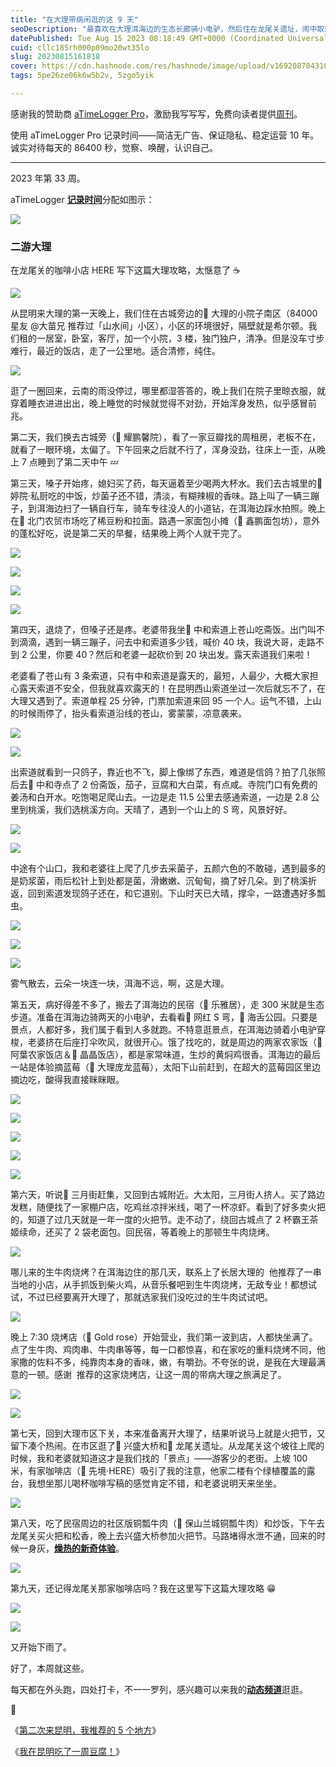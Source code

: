 ```yaml
---
title: "在大理带病闲逛的这 9 天"
seoDescription: "最喜欢在大理洱海边的生态长廊骑小电驴，然后住在龙尾关遗址，闹中取静。"
datePublished: Tue Aug 15 2023 08:18:49 GMT+0000 (Coordinated Universal Time)
cuid: cllc185rh000p09mo20wt35lo
slug: 20230815161818
cover: https://cdn.hashnode.com/res/hashnode/image/upload/v1692087043104/1df6b991-0e2d-4006-a35c-004fc38c6123.jpeg
tags: 5pe26ze06k6w5b2v, 5zgo5yik

---
```


感谢我的赞助商 [aTimeLogger Pro](https://atimelogger.pro/)，激励我写写写，免费向读者提供[周刊](https://mp.weixin.qq.com/mp/appmsgalbum?__biz=MzI3MzU5MDA1OQ==&action=getalbum&album_id=2675015646262542337#wechat_redirect)。

使用 aTimeLogger Pro 记录时间——简洁无广告、保证隐私、稳定运营 10 年。诚实对待每天的 86400 秒，觉察、唤醒，认识自己。

---

2023 年第 33 周。

aTimeLogger [**记录时间**](https://mp.weixin.qq.com/s?__biz=MzI3MzU5MDA1OQ==&mid=2247485032&idx=1&sn=acb21dab9e80298f57f65f3a9ea3a1c7&scene=21#wechat_redirect)分配如图示：

![](https://cdn.hashnode.com/res/hashnode/image/upload/v1692087052547/dd4079bd-9292-4d75-acf5-52e3970d2fc5.jpeg)

### **二游大理**

在龙尾关的咖啡小店 HERE 写下这篇大理攻略，太惬意了 ☕

![](https://cdn.hashnode.com/res/hashnode/image/upload/v1692087058145/fb9f2ad2-85a6-4012-a2a8-4fd32a9054f1.jpeg)

从昆明来大理的第一天晚上，我们住在古城旁边的📍 大理的小院子南区（84000 星友 @大苗兄 推荐过「山水间」小区），小区的环境很好，隔壁就是希尔顿。我们租的一居室，卧室，客厅，加一个小院，3 楼，独门独户，清净。但是没车寸步难行，最近的饭店，走了一公里地。适合清修，纯住。

![](https://cdn.hashnode.com/res/hashnode/image/upload/v1692087066905/37c8b646-d14a-4348-9673-30c8cf6aebe9.jpeg)

逛了一圈回来，云南的雨没停过，哪里都湿答答的，晚上我们在院子里晾衣服，就穿着睡衣进进出出，晚上睡觉的时候就觉得不对劲，开始浑身发热，似乎感冒前兆。

第二天，我们换去古城旁（📍 耀鹏馨院），看了一家豆瓣找的周租房，老板不在，就看了一眼环境，太偏了。下午回来之后就不行了，浑身没劲，往床上一歪，从晚上 7 点睡到了第二天中午 💤

第三天，嗓子开始疼，媳妇买了药，每天逼着至少喝两大杯水。我们去古城里的📍 婷院·私厨吃的中饭，炒菌子还不错，清淡，有糊辣椒的香味。路上叫了一辆三蹦子，到洱海边扫了一辆自行车，骑车专往没人的小道钻，在洱海边踩水拍照。晚上在📍 北门农贸市场吃了稀豆粉和拉面。路遇一家面包小摊（📍 鑫鹏面包坊），意外的蓬松好吃，说是第二天的早餐，结果晚上两个人就干完了。

![](https://cdn.hashnode.com/res/hashnode/image/upload/v1692087096767/fb6658b6-9d58-4ec2-accb-4a966808d31c.jpeg)

![](https://cdn.hashnode.com/res/hashnode/image/upload/v1692087103895/81a43d1e-fabb-44cc-9f61-469d7acd51ba.jpeg)

![](https://cdn.hashnode.com/res/hashnode/image/upload/v1692087111177/b3b7c937-c3c5-4e68-a05e-b6625c0914d3.jpeg)

![](https://cdn.hashnode.com/res/hashnode/image/upload/v1692087116300/5b5aded0-df5d-46e9-b181-73bc5576c984.jpeg)

第四天，退烧了，但嗓子还是疼。老婆带我坐📍 中和索道上苍山吃斋饭。出门叫不到滴滴，遇到一辆三蹦子，问去中和索道多少钱，喊价 40 块，我说大哥，走路不到 2 公里，你要 40？然后和老婆一起砍价到 20 块出发。露天索道我们来啦！

老婆看了苍山有 3 条索道，只有中和索道是露天的，最短，人最少，大概大家担心露天索道不安全，但我就喜欢露天的！在昆明西山索道坐过一次后就忘不了，在大理又遇到了。索道单程 25 分钟，门票加索道来回 95 一个人。运气不错，上山的时候雨停了，抬头看索道沿线的苍山，雾蒙蒙，凉意袭来。

![](https://cdn.hashnode.com/res/hashnode/image/upload/v1692087127744/14333b42-9b5f-4b48-a67c-3b5223a870be.jpeg)

![](https://cdn.hashnode.com/res/hashnode/image/upload/v1692087134163/4cc9194f-494c-4d33-83f6-fb21a6aeef9e.jpeg)

出索道就看到一只鸽子，靠近也不飞，脚上像绑了东西，难道是信鸽？拍了几张照后去📍 中和寺点了 2 份斋饭，茄子，豆腐和大白菜，有点咸。寺院门口有免费的姜汤和白开水。吃饱喝足爬山去。一边是走 11.5 公里去感通索道，一边是 2.8 公里到桃溪，我们选桃溪方向。天晴了，遇到一个山上的 S 弯，风景好好。

![](https://cdn.hashnode.com/res/hashnode/image/upload/v1692087196523/a97aae95-05ea-4abc-be06-d3467b92088f.jpeg)

![](https://cdn.hashnode.com/res/hashnode/image/upload/v1692087201205/95153e85-5213-4cc8-b76b-f9a51ead1542.jpeg)

中途有个山口，我和老婆往上爬了几步去采菌子，五颜六色的不敢碰，遇到最多的是奶浆菌，雨后松针上到处都是菌，滑嫩嫩、沉甸甸，摘了好几朵。到了桃溪折返，回到索道发现鸽子还在，和它道别。下山时天已大晴，撑伞，一路遭遇好多瓢虫。

![](https://cdn.hashnode.com/res/hashnode/image/upload/v1692087213336/2a3d30d6-15d0-4168-86c6-f24cb6e1320c.jpeg)

![](https://cdn.hashnode.com/res/hashnode/image/upload/v1692087220594/ed7eca1d-44aa-41ff-9d0f-42dfb44a43f2.jpeg)

![](https://cdn.hashnode.com/res/hashnode/image/upload/v1692087227421/e965ac0c-1ff9-4cbc-8569-99b3a465bb83.jpeg)

雾气散去，云朵一块连一块，洱海不远，啊，这是大理。

第五天，病好得差不多了，搬去了洱海边的民宿（📍 乐雅居），走 300 米就是生态步道。准备在洱海边骑两天的小电驴，去看看📍 网红 S 弯，📍 海舌公园。只要是景点，人都好多，我们属于看到人多就跑。不特意逛景点，在洱海边骑着小电驴穿梭，老婆挤在后座打伞吹风，就很开心。饿了找吃的，就是周边的两家农家饭（📍 阿葉农家饭店＆📍 晶晶饭店），都是家常味道，生炒的黄焖鸡很香。洱海边的最后一站是体验摘蓝莓（📍 大理庞龙蓝莓），太阳下山前赶到，在超大的蓝莓园区里边摘边吃，酸得我直接眯眯眼。

![](https://cdn.hashnode.com/res/hashnode/image/upload/v1692087235621/457a78bd-a8c9-4491-9c0a-26df514b02a8.jpeg)

![](https://cdn.hashnode.com/res/hashnode/image/upload/v1692087243005/ccbe2080-ceb9-4c48-98d3-2c2e7e87d321.jpeg)

![](https://cdn.hashnode.com/res/hashnode/image/upload/v1692087248917/a88e405c-f329-4e27-b13f-cf53110299fe.jpeg)

![](https://cdn.hashnode.com/res/hashnode/image/upload/v1692087259008/bfcc45c4-045d-451d-8885-cd4a546c7517.jpeg)

![](https://cdn.hashnode.com/res/hashnode/image/upload/v1692087267649/194fe4e6-cf1a-4346-95e8-9a3c109a4a51.jpeg)

第六天，听说📍 三月街赶集，又回到古城附近。大太阳，三月街人挤人。买了路边发糕，随便找了一家棚户店，吃鸡丝凉拌米线，喝了一杯凉虾。看到了好多卖火把的，知道了过几天就是一年一度的火把节。走不动了，绕回古城点了 2 杯霸王茶姬续命，还买了 2 袋老面包。回民宿，等着晚上的那顿生牛肉烧烤。

![](https://cdn.hashnode.com/res/hashnode/image/upload/v1692087275832/6f1119f1-6697-4644-9c27-c2559eeb9ded.jpeg)

哪儿来的生牛肉烧烤？在洱海边住的那几天，联系上了长居大理的  他推荐了一串当地的小店，从手抓饭到柴火鸡，从音乐餐吧到生牛肉烧烤，无敌专业！都想试试，不过已经要离开大理了，那就选家我们没吃过的生牛肉试试吧。

![](https://cdn.hashnode.com/res/hashnode/image/upload/v1692087280624/dec6d7f5-2840-4451-ac3a-a82d667b62f3.jpeg)

晚上 7:30 烧烤店（📍 Gold rose）开始营业，我们第一波到店，人都快坐满了。点了生牛肉、鸡肉串、牛肉串等等，每一口都惊喜，和在家吃的重料烧烤不同，他家撒的佐料不多，纯靠肉本身的香味，嫩，有嚼劲。不夸张的说，是我在大理最满意的一顿。感谢  推荐的这家烧烤店，让这一周的带病大理之旅满足了。

![](https://cdn.hashnode.com/res/hashnode/image/upload/v1692087302068/0a7e2776-8635-41cc-8435-fb06db32499a.jpeg)

![](https://cdn.hashnode.com/res/hashnode/image/upload/v1692087310108/e0aada23-f114-4636-a42d-5c41d9eed2af.jpeg)

第七天，回到大理市区下关，本来准备离开大理了，结果听说马上就是火把节，又留下凑个热闹。在市区逛了📍 兴盛大桥和📍 龙尾关遗址。从龙尾关这个坡往上爬的时候，我和老婆就知道这才是我们找的「景点」——游客少的老街。上坡 100 米，有家咖啡店（📍 先境·HERE）吸引了我的注意，他家二楼有个绿植覆盖的露台，我想坐那儿喝杯咖啡写稿的感觉肯定不错，和老婆说明天来坐坐。

![](https://cdn.hashnode.com/res/hashnode/image/upload/v1692087317555/8478d992-a813-4d9f-8512-0d8df050b907.jpeg)

第八天，吃了民宿周边的社区版铜瓢牛肉（📍 保山兰城铜瓢牛肉）和炒饭，下午去龙尾关买火把和松香，晚上去兴盛大桥参加火把节。马路堵得水泄不通，回来的时候一身灰，[**燥热的新奇体验**](https://weibo.com/5262225303/Nefmi7Ojs)。

![](https://cdn.hashnode.com/res/hashnode/image/upload/v1692087323671/29a1a3f8-a56b-4afd-87d9-8e32ee4a84db.jpeg)

第九天，还记得龙尾关那家咖啡店吗？我在这里写下这篇大理攻略 😁

![](https://cdn.hashnode.com/res/hashnode/image/upload/v1692087332317/86eea55d-b06d-477b-9b30-d99d886062b6.jpeg)

![](https://cdn.hashnode.com/res/hashnode/image/upload/v1692087342522/c196a0c2-6b04-4e7c-af2d-2dc58db8c027.jpeg)

又开始下雨了。

好了，本周就这些。

每天都在外头跑，四处打卡，不一一罗列，感兴趣可以来我的[**动态频道**](https://mp.weixin.qq.com/s?__biz=MzI3MzU5MDA1OQ==&mid=2247487599&idx=1&sn=1a4514e55dd0c84723eda32d23c5d9c3&scene=21#wechat_redirect)逛逛。

🔗

《[第二次来昆明，我推荐的 5 个地方](http://mp.weixin.qq.com/s?__biz=MzI3MzU5MDA1OQ==&mid=2247487939&idx=1&sn=d6f9b0359cbd9d31f4821a13d8363111&chksm=eb21a387dc562a9163c33aeb7e7b960c021ac1ad9d6e64367f597e64c0b50a5db79685219655&scene=21#wechat_redirect)》

《[我在昆明吃了一周豆腐！](http://mp.weixin.qq.com/s?__biz=MzI3MzU5MDA1OQ==&mid=2247486489&idx=1&sn=c960fd8c6cdb6e945084ec7b65005430&chksm=eb21be5ddc56374bdbce43f3a1680a8772bd22f546f6680f7bb57e4b11a36b73c5ff95217f3d&scene=21#wechat_redirect)》